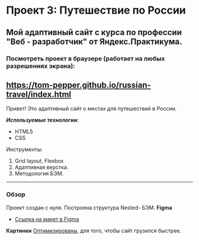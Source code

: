 # Проект 3: Путешествие по России


## Мой адаптивный сайт с курса по профессии "Веб - разработчик" от Яндекс.Практикума.

### Посмотреть проект в браузере (работает на любых разрешениях экрана): 
https://tom-pepper.github.io/russian-travel/index.html
----

Привет! Это адаптивный сайт о местах для путешествий в России.

_**Используемые технологии**_: 
* HTML5
* CSS

Инструменты:
1. Grid layout, Flexbox
2. Адаптивная верстка.
3. Методология БЭМ.


----
### Обзор
Проект создан с нуля. Построена структура Nested- БЭМ.
**Figma**

* [Ссылка на макет в Figma](https://www.figma.com/file/OyRWEjU6wBwRe1hapzQoLx/Sprint-3%3A-Russia-%2F-desktop-%2B-mobile?node-id=28503%3A0)

**Картинки**
[Оптимизированы](https://tinypng.com/), для того, чтобы сайт грузился быстрее.
